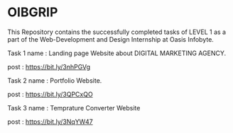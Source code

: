 # OIBGRIP
This Repository contains the successfully completed tasks of LEVEL 1 as a part of the Web-Development and Design Internship at Oasis Infobyte.

Task 1 name : Landing page Website about DIGITAL MARKETING AGENCY.

post : https://bit.ly/3nhPGVg

Task 2 name : Portfolio Website.

post : https://bit.ly/3QPCxQO

Task 3 name : Temprature Converter Website

post : https://bit.ly/3NqYW47
